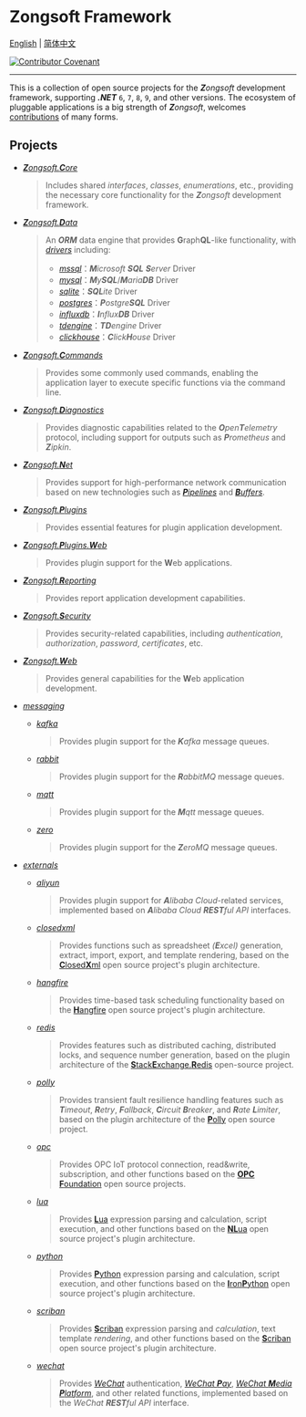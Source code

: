 # Zongsoft Framework

[English](README.md) | [简体中文](README-zh.md)

[![Contributor Covenant](https://img.shields.io/badge/Contributor%20Covenant-2.1-4baaaa.svg)](CODE_OF_CONDUCT.md)

-----

This is a collection of open source projects for the _**Z**ongsoft_ development framework, supporting _**.NET**_ `6`, `7`, `8`, `9`, and other versions.
The ecosystem of pluggable applications is a big strength of _**Z**ongsoft_, welcomes [contributions](CONTRIBUTING.md) of many forms.

## Projects

- [_**Z**ongsoft.**C**ore_](Zongsoft.Core)
	> Includes shared _interfaces_, _classes_, _enumerations_, etc., providing the necessary core functionality for the _**Z**ongsoft_ development framework.
- [_**Z**ongsoft.**D**ata_](Zongsoft.Data)
	> An _**ORM**_ data engine that provides **G**raph**QL**-like functionality, with [_drivers_](Zongsoft.Data/drivers/) including:
	> - [_mssql_](Zongsoft.Data/drivers/mssql/)：_**M**icrosoft **SQL** **S**erver_ Driver
	> - [_mysql_](Zongsoft.Data/drivers/mysql/)：_**M**y**SQL**_/_**M**aria**DB**_ Driver
	> - [_sqlite_](Zongsoft.Data/drivers/sqlite/)：_**SQL**ite_ Driver
	> - [_postgres_](Zongsoft.Data/drivers/postgres/)：_**P**ostgre**SQL**_ Driver
	> - [_influxdb_](Zongsoft.Data/drivers/influx/)：_**I**nflux**DB**_ Driver
	> - [_tdengine_](Zongsoft.Data/drivers/tdengine/)：_**TD**engine_ Driver
	> - [_clickhouse_](Zongsoft.Data/drivers/clickhouse/)：_**C**lick**H**ouse_ Driver
- [_**Z**ongsoft.**C**ommands_](Zongsoft.Commands)
	> Provides some commonly used commands, enabling the application layer to execute specific functions via the command line.
- [_**Z**ongsoft.**D**iagnostics_](Zongsoft.Diagnostics)
	> Provides diagnostic capabilities related to the _**O**pen**T**elemetry_ protocol, including support for outputs such as _**P**rometheus_ and _**Z**ipkin_.
- [_**Z**ongsoft.**N**et_](Zongsoft.Net)
	> Provides support for high-performance network communication based on new technologies such as [_**P**ipelines_](https://learn.microsoft.com/zh-cn/dotnet/standard/io/pipelines) and [_**B**uffers_](https://learn.microsoft.com/zh-cn/dotnet/standard/io/buffers).
- [_**Z**ongsoft.**P**lugins_](Zongsoft.Plugins)
	> Provides essential features for plugin application development.
- [_**Z**ongsoft.**P**lugins.**W**eb_](Zongsoft.Plugins.Web)
	> Provides plugin support for the **W**eb applications.
- [_**Z**ongsoft.**R**eporting_](Zongsoft.Reporting)
	> Provides report application development capabilities.
- [_**Z**ongsoft.**S**ecurity_](Zongsoft.Security)
	> Provides security-related capabilities, including _authentication_, _authorization_, _password_, _certificates_, etc.
- [_**Z**ongsoft.**W**eb_](Zongsoft.Web)
	> Provides general capabilities for the **W**eb application development.

- [_messaging_](messaging/)
	- [_kafka_](messaging/kafka/)
		> Provides plugin support for the _**K**afka_ message queues.
	- [_rabbit_](messaging/rabbit/)
		> Provides plugin support for the _**R**abbitMQ_ message queues.
	- [_mqtt_](messaging/mqtt/)
		> Provides plugin support for the _**M**qtt_ message queues.
	- [_zero_](messaging/zero/)
		> Provides plugin support for the _**Z**eroMQ_ message queues.

- [_externals_](externals/)
	- [_aliyun_](externals/aliyun/)
		> Provides plugin support for _**A**libaba Cloud_-related services, implemented based on _**A**libaba Cloud_ _**REST**ful API_ interfaces.
	- [_closedxml_](externals/closedxml/)
		> Provides functions such as spreadsheet _(**E**xcel)_ generation, extract, import, export, and template rendering, based on the [**C**losed**X**ml](https://github.com/ClosedXML) open source project's plugin architecture.
	- [_hangfire_](externals/hangfire/)
		> Provides time-based task scheduling functionality based on the [**H**angfire](https://www.hangfire.io) open source project's plugin architecture.
	- [_redis_](externals/redis/)
		> Provides features such as distributed caching, distributed locks, and sequence number generation, based on the plugin architecture of the [**S**tack**E**xchange.**R**edis](https://github.com/StackExchange/StackExchange.Redis) open-source project.
	- [_polly_](externals/polly/)
		> Provides transient fault resilience handling features such as _**T**imeout_, _**R**etry_, _**F**allback_, _**C**ircuit **B**reaker_, and _**R**ate **L**imiter_, based on the plugin architecture of the [**P**olly](https://www.pollydocs.org) open source project.
	- [_opc_](externals/opc/)
		> Provides OPC IoT protocol connection, read&write, subscription, and other functions based on the [**OPC** **F**oundation](https://github.com/OPCFoundation/UA-.NETStandard) open source projects.
	- [_lua_](externals/lua/)
		> Provides [**L**ua](https://lua.org) expression parsing and calculation, script execution, and other functions based on the [**NL**ua](https://github.com/nlua/nlua) open source project's plugin architecture.
	- [_python_](externals/python/)
		> Provides [**P**ython](https://python.org) expression parsing and calculation, script execution, and other functions based on the [**I**ron**P**ython](https://ironpython.net) open source project's plugin architecture.
	- [_scriban_](externals/scriban/)
		> Provides [**S**criban](https://github.com/lunet-io/scriban) expression parsing and _calculation_, text template _rendering_, and other functions based on the [**S**criban](https://github.com/scriban/scriban) open source project's plugin architecture.
	- [_wechat_](externals/wechat/)
		> Provides [_WeChat_](https://weixin.qq.com) authentication, [_WeChat **P**ay_](https://pay.weixin.qq.com), [_WeChat **M**edia **P**latform_](https://mp.weixin.qq.com), and other related functions, implemented based on the _WeChat **REST**ful API_ interface.
